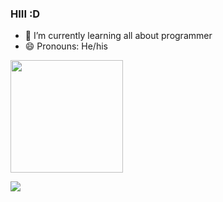 ### HIII :D

- 🔭 I’m currently learning all about programmer
- 😄 Pronouns: He/his

<div>
  <a href="https://github.com/K1ng012">
  <img height="180em" src="https://github-readme-stats.vercel.app/api/top-langs/?username=K1ng012&layout=compact&langs_count=7&theme=outrun"/>
</div>

<p>
  <a href="https://skillicons.dev">
    <img src="https://skillicons.dev/icons?i=html,css,js,php,bootstrap" />
  </a>
</p>
